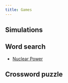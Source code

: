 ```yaml
---
title: Games
---
```


## Simulations

## Word search

* [Nuclear Power](https://thewordsearch.com/puzzle/7220420/nuclear-power/)

## Crossword puzzle

